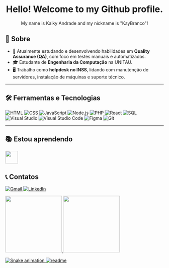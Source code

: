 <h1 align="center"> Hello! Welcome to my Github profile.</h1>

<p align="center">
  My name is Kaiky Andrade and my nickname is "KayBranco"!
</p>

## 📌 Sobre

- 🎯 Atualmente estudando e desenvolvendo habilidades em **Quality Assurance (QA)**, com foco em testes manuais e automatizados.
- 🎓 Estudante de **Engenharia da Computação** na UNITAU.
- 🖥️ Trabalho como **helpdesk no INSS**, lidando com manutenção de servidores, instalação de máquinas e suporte técnico.

---

## 🛠️ Ferramentas e Tecnologias

![HTML](https://img.shields.io/badge/HTML-orange?style=for-the-badge&logo=html5&logoColor=white)
![CSS](https://img.shields.io/badge/CSS-blue?style=for-the-badge&logo=css3&logoColor=white)
![JavaScript](https://img.shields.io/badge/JavaScript-yellow?style=for-the-badge&logo=javascript&logoColor=black)
![Node.js](https://img.shields.io/badge/Node.js-green?style=for-the-badge&logo=node.js&logoColor=white)
![PHP](https://img.shields.io/badge/PHP-777BB4?style=for-the-badge&logo=php&logoColor=white)
![React](https://img.shields.io/badge/React-20232A?style=for-the-badge&logo=react&logoColor=61DAFB)
![SQL](https://img.shields.io/badge/SQL-CC2927?style=for-the-badge&logo=MicrosoftSQLServer&logoColor=white)
![Visual Studio](https://img.shields.io/badge/Visual%20Studio-5C2D91?style=for-the-badge&logo=visual%20studio&logoColor=white)
![Visual Studio Code](https://img.shields.io/badge/VS%20Code-0078D4?style=for-the-badge&logo=visualstudiocode&logoColor=white)
![Figma](https://img.shields.io/badge/Figma-F24E1E?style=for-the-badge&logo=figma&logoColor=white)
![Git](https://img.shields.io/badge/Git-F05032?style=for-the-badge&logo=git&logoColor=white)

---

## 📚 Estou aprendendo

<img loading="lazy" src="https://cdn.jsdelivr.net/gh/devicons/devicon/icons/java/java-original.svg" width="40" height="40"/>

## 📞 Contatos  

<p align="counter">
  <a href="mailto:kaikylucas65@gmail.com">
    <img src="https://img.shields.io/badge/Gmail-D14836?style=for-the-badge&logo=gmail&logoColor=white" alt="Gmail">
  </a>
  <a href="https://www.linkedin.com/in/kaiky-lucas-471793227/">
    <img src="https://img.shields.io/badge/LinkedIn-0077B5?style=for-the-badge&logo=linkedin&logoColor=white" alt="LinkedIn">
  </a>
</p>

<div>
<a href="https://github.com/KayBranco">
<img loading="lazy" height="180em" src="https://github-readme-stats.vercel.app/api/top-langs/?username=KayBranco&layout=compact&langs_count=7&theme=dracula"/>
<img loading="lazy" height="180em" src="https://github-readme-stats.vercel.app/api?username=KayBranco&show_icons=true&theme=dracula&include_all_commits=true&count_private=true"/>
</div>

  ![Snake animation](https://github.com/KayBranco/KayBranco/blob/output/github-contribution-grid-snake.svg)
  [![readme](https://github-readme-stats.vercel.app/api/pin/?username=KayBranco&repo=KayBranco&theme=react)](https://github.com/KayBranco/KayBranco)
